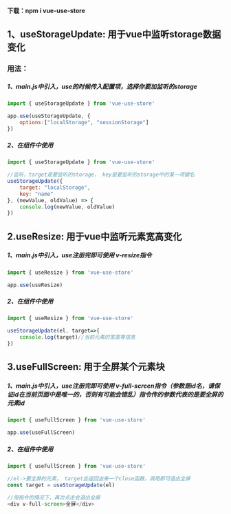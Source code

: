 #### 下载：npm i vue-use-store



## 1、useStorageUpdate: 用于vue中监听storage数据变化

### 用法：

##### 	1、main.js中引入，use的时候传入配置项，选择你要加监听的storage

```js
import { useStorageUpdate } from 'vue-use-store'

app.use(useStorageUpdate, {
    options:["localStorage", "sessionStorage"]
})
```

##### 	2、在组件中使用

```js
import { useStorageUpdate } from 'vue-use-store'

//监听，target是要监听的storage， key是要监听的storage中的某一项键名
useStorageUpdate({
    target: "localStorage",
    key: "name"
}, (newValue, oldValue) => {
    console.log(newValue, oldValue)
})
```



## 2.useResize: 用于vue中监听元素宽高变化

##### 	1、main.js中引入，use注册完即可使用 v-resize指令

```js
import { useResize } from 'vue-use-store'

app.use(useResize)
```

##### 	2、在组件中使用

```js
import { useResize } from 'vue-use-store'

useStorageUpdate(el, target=>{
    console.log(target)//当前元素的宽高等信息
})
```



## 3.useFullScreen: 用于全屏某个元素块

##### 	1、main.js中引入，use注册完即可使用 v-full-screen指令（参数是id名，请保证id在当前页面中是唯一的，否则有可能会错乱）指令传的参数代表的是要全屏的元素id

```js
import { useFullScreen } from 'vue-use-store'

app.use(useFullScreen)
```

##### 	2、在组件中使用

```js
import { useFullScreen } from 'vue-use-store'

//el->要全屏的元素， target会返回出来一个close函数，调用即可退出全屏
const target = useStorageUpdate(el)

//用指令的情况下，再次点击会退出全屏
<div v-full-screen>全屏</div>
```

